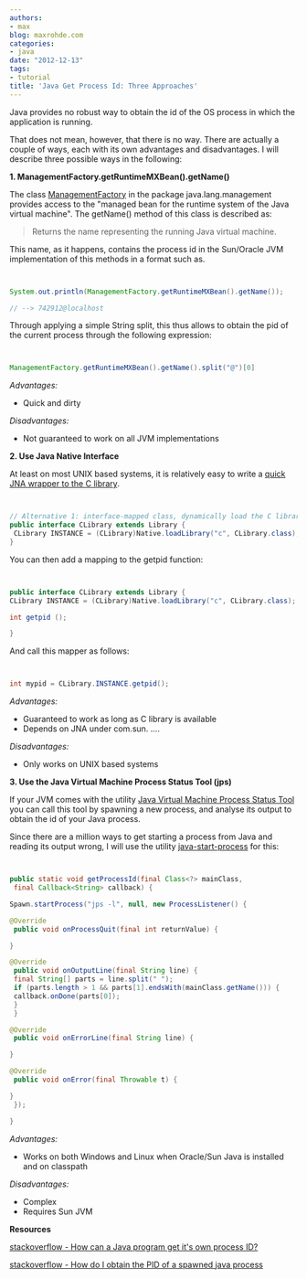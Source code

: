 ```yaml
---
authors:
- max
blog: maxrohde.com
categories:
- java
date: "2012-12-13"
tags:
- tutorial
title: 'Java Get Process Id: Three Approaches'
---
```


Java provides no robust way to obtain the id of the OS process in which the application is running.

That does not mean, however, that there is no way. There are actually a couple of ways, each with its own advantages and disadvantages. I will describe three possible ways in the following:

**1\. ManagementFactory.getRuntimeMXBean().getName()**

The class [ManagementFactory](http://docs.oracle.com/javase/6/docs/api/java/lang/management/ManagementFactory.html) in the package java.lang.management provides access to the "managed bean for the runtime system of the Java virtual machine". The getName() method of this class is described as:

> Returns the name representing the running Java virtual machine.

This name, as it happens, contains the process id in the Sun/Oracle JVM implementation of this methods in a format such as.

```java


System.out.println(ManagementFactory.getRuntimeMXBean().getName());

// --> 742912@localhost

```

Through applying a simple String split, this thus allows to obtain the pid of the current process through the following expression:

```java


ManagementFactory.getRuntimeMXBean().getName().split("@")[0]

```

_Advantages:_

- Quick and dirty

_Disadvantages:_

- Not guaranteed to work on all JVM implementations

**2\. Use Java Native Interface**

At least on most UNIX based systems, it is relatively easy to write a [quick JNA wrapper to the C library](http://jna.java.net/javadoc/overview-summary.html#library-mapping).

```java


// Alternative 1: interface-mapped class, dynamically load the C library
public interface CLibrary extends Library {
 CLibrary INSTANCE = (CLibrary)Native.loadLibrary("c", CLibrary.class);
}

```

You can then add a mapping to the getpid function:

```java


public interface CLibrary extends Library {
CLibrary INSTANCE = (CLibrary)Native.loadLibrary("c", CLibrary.class);

int getpid ();

}

```

And call this mapper as follows:

```java


int mypid = CLibrary.INSTANCE.getpid();

```

_Advantages:_

- Guaranteed to work as long as C library is available
- Depends on JNA under com.sun. ....

_Disadvantages:_

- Only works on UNIX based systems

**3\. Use the Java Virtual Machine Process Status Tool (jps)**

If your JVM comes with the utility [Java Virtual Machine Process Status Tool](http://docs.oracle.com/javase/1.5.0/docs/tooldocs/share/jps.html) you can call this tool by spawning a new process, and analyse its output to obtain the id of your Java process.

Since there are a million ways to get starting a process from Java and reading its output wrong, I will use the utility [java-start-process](https://github.com/mxro/java-start-process) for this:

```java


public static void getProcessId(final Class<?> mainClass,
 final Callback<String> callback) {

Spawn.startProcess("jps -l", null, new ProcessListener() {

@Override
 public void onProcessQuit(final int returnValue) {

}

@Override
 public void onOutputLine(final String line) {
 final String[] parts = line.split(" ");
 if (parts.length > 1 && parts[1].endsWith(mainClass.getName())) {
 callback.onDone(parts[0]);
 }
 }

@Override
 public void onErrorLine(final String line) {

}

@Override
 public void onError(final Throwable t) {

}
 });

}

```

_Advantages:_

- Works on both Windows and Linux when Oracle/Sun Java is installed and on classpath

_Disadvantages:_

- Complex
- Requires Sun JVM

**Resources**

[stackoverflow - How can a Java program get it's own process ID?](http://stackoverflow.com/questions/35842/how-can-a-java-program-get-its-own-process-id)

[stackoverflow - How do I obtain the PID of a spawned java process](http://stackoverflow.com/questions/7834270/how-do-i-obtain-the-pid-of-a-spawned-java-process)

[](http://stackoverflow.com/questions/7834270/how-do-i-obtain-the-pid-of-a-spawned-java-process)
